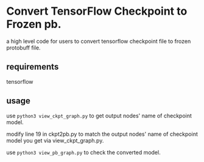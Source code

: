 # Convert TensorFlow Checkpoint to Frozen pb.
a high level code for users to convert tensorflow checkpoint file to frozen protobuff file.

## requirements
tensorflow

## usage
use 
`python3 view_ckpt_graph.py` to get output nodes' name of checkpoint model.

modify line 19 in ckpt2pb.py to match the output nodes' name of checkpoint model you get via view_ckpt_graph.py.

use `python3 view_pb_graph.py` to check the converted model.
